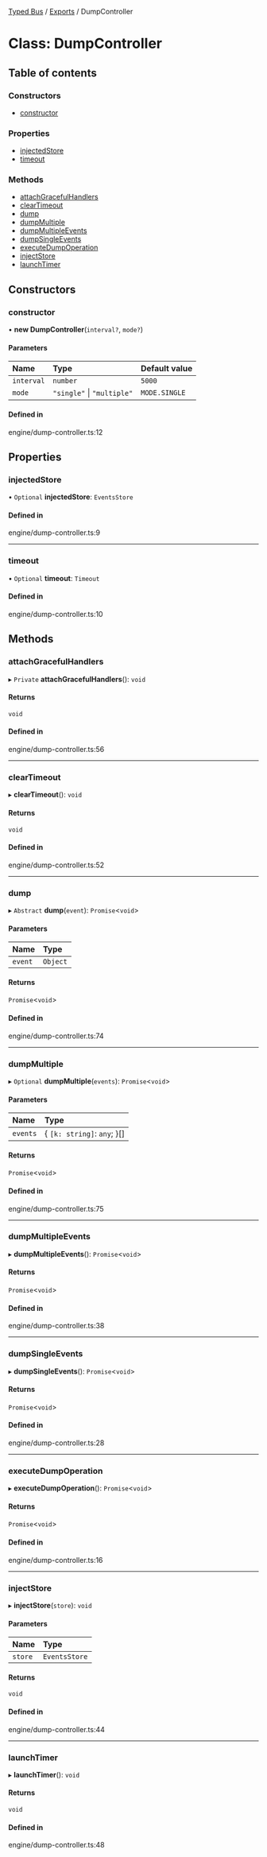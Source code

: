 [Typed Bus](../README.md) / [Exports](../modules.md) / DumpController

# Class: DumpController

## Table of contents

### Constructors

- [constructor](DumpController.md#constructor)

### Properties

- [injectedStore](DumpController.md#injectedstore)
- [timeout](DumpController.md#timeout)

### Methods

- [attachGracefulHandlers](DumpController.md#attachgracefulhandlers)
- [clearTimeout](DumpController.md#cleartimeout)
- [dump](DumpController.md#dump)
- [dumpMultiple](DumpController.md#dumpmultiple)
- [dumpMultipleEvents](DumpController.md#dumpmultipleevents)
- [dumpSingleEvents](DumpController.md#dumpsingleevents)
- [executeDumpOperation](DumpController.md#executedumpoperation)
- [injectStore](DumpController.md#injectstore)
- [launchTimer](DumpController.md#launchtimer)

## Constructors

### constructor

• **new DumpController**(`interval?`, `mode?`)

#### Parameters

| Name | Type | Default value |
| :------ | :------ | :------ |
| `interval` | `number` | `5000` |
| `mode` | ``"single"`` \| ``"multiple"`` | `MODE.SINGLE` |

#### Defined in

engine/dump-controller.ts:12

## Properties

### injectedStore

• `Optional` **injectedStore**: `EventsStore`

#### Defined in

engine/dump-controller.ts:9

___

### timeout

• `Optional` **timeout**: `Timeout`

#### Defined in

engine/dump-controller.ts:10

## Methods

### attachGracefulHandlers

▸ `Private` **attachGracefulHandlers**(): `void`

#### Returns

`void`

#### Defined in

engine/dump-controller.ts:56

___

### clearTimeout

▸ **clearTimeout**(): `void`

#### Returns

`void`

#### Defined in

engine/dump-controller.ts:52

___

### dump

▸ `Abstract` **dump**(`event`): `Promise`<`void`\>

#### Parameters

| Name | Type |
| :------ | :------ |
| `event` | `Object` |

#### Returns

`Promise`<`void`\>

#### Defined in

engine/dump-controller.ts:74

___

### dumpMultiple

▸ `Optional` **dumpMultiple**(`events`): `Promise`<`void`\>

#### Parameters

| Name | Type |
| :------ | :------ |
| `events` | { `[k: string]`: `any`;  }[] |

#### Returns

`Promise`<`void`\>

#### Defined in

engine/dump-controller.ts:75

___

### dumpMultipleEvents

▸ **dumpMultipleEvents**(): `Promise`<`void`\>

#### Returns

`Promise`<`void`\>

#### Defined in

engine/dump-controller.ts:38

___

### dumpSingleEvents

▸ **dumpSingleEvents**(): `Promise`<`void`\>

#### Returns

`Promise`<`void`\>

#### Defined in

engine/dump-controller.ts:28

___

### executeDumpOperation

▸ **executeDumpOperation**(): `Promise`<`void`\>

#### Returns

`Promise`<`void`\>

#### Defined in

engine/dump-controller.ts:16

___

### injectStore

▸ **injectStore**(`store`): `void`

#### Parameters

| Name | Type |
| :------ | :------ |
| `store` | `EventsStore` |

#### Returns

`void`

#### Defined in

engine/dump-controller.ts:44

___

### launchTimer

▸ **launchTimer**(): `void`

#### Returns

`void`

#### Defined in

engine/dump-controller.ts:48
